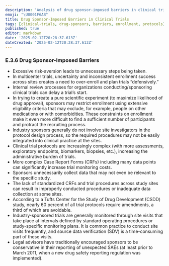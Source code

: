 ```yaml
---
description: 'Analysis of drug sponsor-imposed barriers in clinical trials, including risk aversion, enrollment restrictions, and complex protocols.'
emoji: "\U0001F6AB"
title: Drug Sponsor-Imposed Barriers in Clinical Trials
tags: [clinical-trials, drug-sponsors, barriers, enrollment, protocols]
published: true
editor: markdown
date: '2025-02-12T20:28:37.613Z'
dateCreated: '2025-02-12T20:28:37.613Z'
---
```

### E.3.6 Drug Sponsor-Imposed Barriers

- Excessive risk-aversion leads to unnecessary steps being taken.
- In multicenter trials, uncertainty and inconsistent enrollment success across sites creates a need to over-enroll and plan trials “defensively.”
- Internal review processes for organizations conducting/sponsoring clinical trials can delay a trial’s start.
- In trying to create a pure scientific experiment (to maximize likelihood of drug approval), sponsors may restrict enrollment using extensive eligibility criteria that may exclude, for example, people on other medications or with comorbidities. These constraints on enrollment make it even more difficult to find a sufficient number of participants and protract the recruiting process.
- Industry sponsors generally do not involve site investigators in the protocol design process, so the required procedures may not be easily integrated into clinical practice at the sites.
- Clinical trial protocols are increasingly complex (with more assessments, exploratory endpoints, biomarkers, biopsies, etc.), increasing the administrative burden of trials.
- More complex Case Report Forms (CRFs) including many data points can significantly increase trial monitoring costs.
- Sponsors unnecessarily collect data that may not even be relevant to the specific study.
- The lack of standardized CRFs and trial procedures across study sites can result in improperly conducted procedures or inadequate data collection at some sites.
- According to a Tufts Center for the Study of Drug Development (CSDD) study, nearly 60 percent of all trial protocols require amendments, a third of which are avoidable.
- Industry-sponsored trials are generally monitored through site visits that take place at intervals defined by standard operating procedures or study-specific monitoring plans. It is common practice to conduct site visits frequently, and source data verification (SDV) is a time-consuming part of these visits.
- Legal advisors have traditionally encouraged sponsors to be conservative in their reporting of unexpected SAEs (at least prior to March 2011, when a new drug safety reporting regulation was implemented).

#

